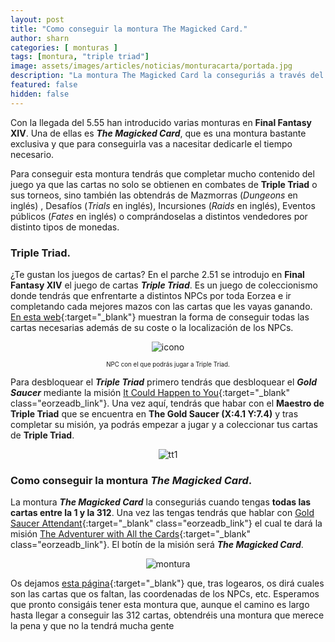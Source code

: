 ```yaml
---
layout: post
title: "Como conseguir la montura The Magicked Card."
author: sharn
categories: [ monturas ]
tags: [montura, "triple triad"]
image: assets/images/articles/noticias/monturacarta/portada.jpg
description: "La montura The Magicked Card la conseguriás a través del mini juego Triple Triad."
featured: false
hidden: false
---
```

Con la llegada del 5.55 han introducido varias monturas en **Final Fantasy XIV**. Una de ellas es ***The Magicked Card***, que es una montura bastante exclusiva y que para conseguirla vas a nacesitar dedicarle el tiempo necesario.

Para conseguir esta montura tendrás que completar mucho contenido del juego ya que las cartas no solo se obtienen en combates de **Triple Triad** o sus torneos, sino también las obtendrás de Mazmorras (*Dungeons* en inglés) , Desafíos (*Trials* en inglés), Incursiones (*Raids* en inglés), Eventos públicos (*Fates* en inglés) o comprándoselas a distintos vendedores por distinto tipos de monedas.

### Triple Triad.

¿Te gustan los juegos de cartas? En el parche 2.51 se introdujo en **Final Fantasy XIV** el juego de cartas ***Triple Triad***. Es un juego de coleccionismo donde tendrás que enfrentarte a distintos NPCs por toda Eorzea e ir completando cada mejores mazos con las cartas que les vayas ganando. [En esta web](https://arrtripletriad.com/en/cards-location){:target="_blank"} muestran la forma de conseguir todas las cartas necesarias además de su coste o la localización de los NPCs. 

<p align="center"><img src="{{ site.baseurl }}/assets/images/articles/noticias/monturacarta/icono.jpg" alt="icono"/></p>
<p align="center"><sub><sup>NPC con el que podrás jugar a Triple Triad.</sup></sub></p>

Para desbloquear el ***Triple Triad*** primero tendrás que desbloquear el ***Gold Saucer*** mediante la misión [It Could Happen to You](https://na.finalfantasyxiv.com/lodestone/playguide/db/quest/0c86b98709e/){:target="_blank" class="eorzeadb_link"}. Una vez aquí, tendrás que habar con el **Maestro de Triple Triad** que se encuentra en **The Gold Saucer (X:4.1 Y:7.4)** y tras completar su misión, ya podrás empezar a jugar y a coleccionar tus cartas de **Triple Triad**.

<p align="center"><img src="{{ site.baseurl }}/assets/images/articles/noticias/monturacarta/ttriad1.jpg" alt="tt1"/></p>

### Como conseguir la montura *The Magicked Card*.

La montura ***The Magicked Card*** la conseguriás cuando tengas **todas las cartas entre la 1 y la 312**. Una vez las tengas tendrás que hablar con [Gold Saucer Attendant](https://na.finalfantasyxiv.com/lodestone/playguide/db/shop/c644e9a1b2b/){:target="_blank" class="eorzeadb_link"} el cual te dará la misión [ The Adventurer with All the Cards](https://na.finalfantasyxiv.com/lodestone/playguide/db/quest/f6350e134dc/){:target="_blank" class="eorzeadb_link"}. El botín de la misión será ***The Magicked Card***.

<p align="center"><img src="{{ site.baseurl }}/assets/images/articles/noticias/monturacarta/montura.jpg" alt="montura"/></p>

Os dejamos [esta página](https://triad.raelys.com/){:target="_blank"} que, tras logearos, os dirá cuales son las cartas que os faltan, las coordenadas de los NPCs, etc. Esperamos que pronto consigáis tener esta montura que, aunque el camino es largo hasta llegar a conseguir las 312 cartas, obtendréis una montura que merece la pena y que no la tendrá mucha gente